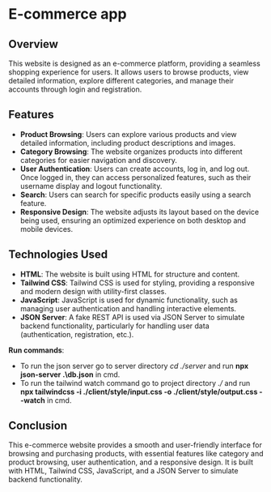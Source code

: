 # E-commerce app

## Overview

This website is designed as an e-commerce platform, providing a seamless shopping experience for users. It allows users to browse products, view detailed information, explore different categories, and manage their accounts through login and registration.

## Features

- **Product Browsing**: Users can explore various products and view detailed information, including product descriptions and images.
- **Category Browsing**: The website organizes products into different categories for easier navigation and discovery.
- **User Authentication**: Users can create accounts, log in, and log out. Once logged in, they can access personalized features, such as their username display and logout functionality.
- **Search**: Users can search for specific products easily using a search feature.
- **Responsive Design**: The website adjusts its layout based on the device being used, ensuring an optimized experience on both desktop and mobile devices.

## Technologies Used

- **HTML**: The website is built using HTML for structure and content.
- **Tailwind CSS**: Tailwind CSS is used for styling, providing a responsive and modern design with utility-first classes.
- **JavaScript**: JavaScript is used for dynamic functionality, such as managing user authentication and handling interactive elements.
- **JSON Server**: A fake REST API is used via JSON Server to simulate backend functionality, particularly for handling user data (authentication, registration, etc.).

**Run commands**:

- To run the json server go to server directory _cd ./server_ and run **npx json-server .\db.json** in cmd.
- To run the tailwind watch command go to project directory _./_ and run **npx tailwindcss -i ./client/style/input.css -o ./client/style/output.css --watch** in cmd.

## Conclusion

This e-commerce website provides a smooth and user-friendly interface for browsing and purchasing products, with essential features like category and product browsing, user authentication, and a responsive design. It is built with HTML, Tailwind CSS, JavaScript, and a JSON Server to simulate backend functionality.
